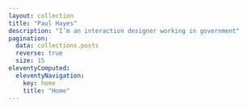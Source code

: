 ```yaml
---
layout: collection
title: "Paul Hayes"
description: "I’m an interaction designer working in government"
pagination:
  data: collections.posts
  reverse: true
  size: 15
eleventyComputed:
  eleventyNavigation:
    key: home
    title: "Home"
---
```

